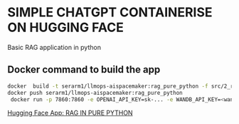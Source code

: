 # SIMPLE CHATGPT CONTAINERISE  ON HUGGING FACE

Basic RAG application in python

## Docker command to build the app

```bash
docker  build -t serarm1/llmops-aispacemaker:rag_pure_python -f src/2_rag_pure_python/Dockerfile .
docker push serarm1/llmops-aispacemaker:rag_pure_python
 docker run -p 7860:7860 -e OPENAI_API_KEY=sk-... -e WANDB_API_KEY=<wandb key> serarm1/llmops-aispacemaker:rag_pure_python
```

[Hugging Face App: RAG IN PURE PYTHON](https://huggingface.co/spaces/Serjesh/rag_pure_python)